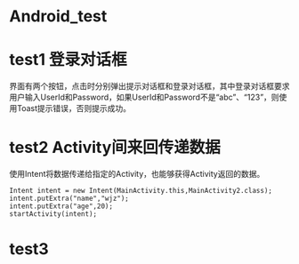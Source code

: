 # Android_test
# test1   登录对话框
界面有两个按钮，点击时分别弹出提示对话框和登录对话框，其中登录对话框要求用户输入UserId和Password，如果UserId和Password不是“abc”、“123”，则使用Toast提示错误，否则提示成功。

# test2  Activity间来回传递数据
使用Intent将数据传递给指定的Activity，也能够获得Activity返回的数据。
```
Intent intent = new Intent(MainActivity.this,MainActivity2.class);
intent.putExtra("name","wjz");
intent.putExtra("age",20);
startActivity(intent);
```

# test3
